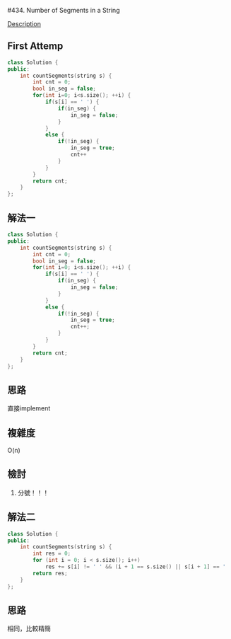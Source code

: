 #434. Number of Segments in a String 

[Description](https://leetcode.com/problems/number-of-segments-in-a-string/description/)

## First Attemp
```C++
class Solution {
public:
    int countSegments(string s) {
        int cnt = 0;
        bool in_seg = false;
        for(int i=0; i<s.size(); ++i) {
            if(s[i] == ' ') {
                if(in_seg) {
                    in_seg = false;
                }
            }
            else {
                if(!in_seg) {
                    in_seg = true;
                    cnt++
                }
            }
        }
        return cnt;
    }
};
```

## 解法一
```C++
class Solution {
public:
    int countSegments(string s) {
        int cnt = 0;
        bool in_seg = false;
        for(int i=0; i<s.size(); ++i) {
            if(s[i] == ' ') {
                if(in_seg) {
                    in_seg = false;
                }
            }
            else {
                if(!in_seg) {
                    in_seg = true;
                    cnt++;
                }
            }
        }
        return cnt;
    }
};
```

## 思路
直接implement

## 複雜度
O(n)

## 檢討
1. 分號！！！

## 解法二
```C++
class Solution {
public:
    int countSegments(string s) {
        int res = 0;
        for (int i = 0; i < s.size(); i++) 
            res += s[i] != ' ' && (i + 1 == s.size() || s[i + 1] == ' ');
        return res;
    }
};
```
## 思路
相同，比較精簡